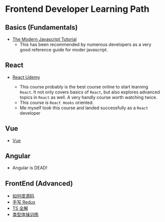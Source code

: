 # Frontend Developer Learning Path

## Basics (Fundamentals)

- [The Modern Javascript Tutorial](https://javascript.info/)
  - This has been recommended by numerous developers as a very good reference guide for moder javascript.

## React

- [React Udemy](https://www.udemy.com/course/react-the-complete-guide-incl-redux/)

  - This course probably is the best course online to start learning `React`. It not only covers basics of `React`, but also explores advanced topics in `React` as well. A very handly course worth watching twice.
  - This course is `React Hooks` oriented.
  - Me myself took this course and landed successfully as a `React` developer

## Vue

- [Vue](https://vuejs.org/guide/introduction.html#what-is-vue)

## Angular

- Angular is DEAD!

## FrontEnd (Advanced)

- [如何度源码](https://www.bilibili.com/video/BV1nP411w7tx/)
- [手写 Redux](https://www.bilibili.com/video/BV1dm4y1R7RK/)
- [TS 全解](https://www.bilibili.com/video/BV1ig411k7pf/)
- [类型体操训练](https://github.com/type-challenges/type-challenges)
